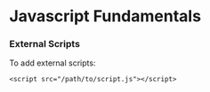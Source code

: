 # Javascript Fundamentals

### External Scripts
To add external scripts:

    <script src="/path/to/script.js"></script>

